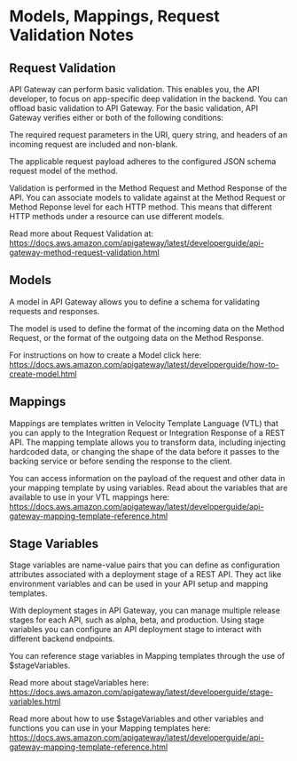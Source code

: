 # Models, Mappings, Request Validation Notes

## Request Validation

API Gateway can perform basic validation. This enables you, the API developer, to focus on app-specific deep validation in the backend. You can offload basic validation to API Gateway. For the basic validation, API Gateway verifies either or both of the following conditions:

The required request parameters in the URI, query string, and headers of an incoming request are included and non-blank.

The applicable request payload adheres to the configured JSON schema request model of the method.

Validation is performed in the Method Request and Method Response of the API. You can associate models to validate against at the Method Request or Method Reponse level for each HTTP method. This means that different HTTP methods under a resource can use different models.

Read more about Request Validation at: https://docs.aws.amazon.com/apigateway/latest/developerguide/api-gateway-method-request-validation.html

## Models

A model in API Gateway allows you to define a schema for validating requests and responses.

The model is used to define the format of the incoming data on the Method Request, or the format of the outgoing data on the Method Response. 

For instructions on how to create a Model click here: https://docs.aws.amazon.com/apigateway/latest/developerguide/how-to-create-model.html

## Mappings

Mappings are templates written in Velocity Template Language (VTL) that you can apply to the Integration Request or Integration Response of a REST API. The mapping template allows you to transform data, including injecting hardcoded data, or changing the shape of the data before it passes to the backing service or before sending the response to the client. 

 You can access information on the payload of the request and other data in your mapping template by using variables. Read about the variables that are available to use in your VTL mappings here: https://docs.aws.amazon.com/apigateway/latest/developerguide/api-gateway-mapping-template-reference.html

## Stage Variables

Stage variables are name-value pairs that you can define as configuration attributes associated with a deployment stage of a REST API. They act like environment variables and can be used in your API setup and mapping templates.

With deployment stages in API Gateway, you can manage multiple release stages for each API, such as alpha, beta, and production. Using stage variables you can configure an API deployment stage to interact with different backend endpoints. 

You can reference stage variables in Mapping templates through the use of $stageVariables. 

Read more about stageVariables here: https://docs.aws.amazon.com/apigateway/latest/developerguide/stage-variables.html

Read more about how to use $stageVariables and other variables and functions you can use in your Mapping templates here: https://docs.aws.amazon.com/apigateway/latest/developerguide/api-gateway-mapping-template-reference.html

